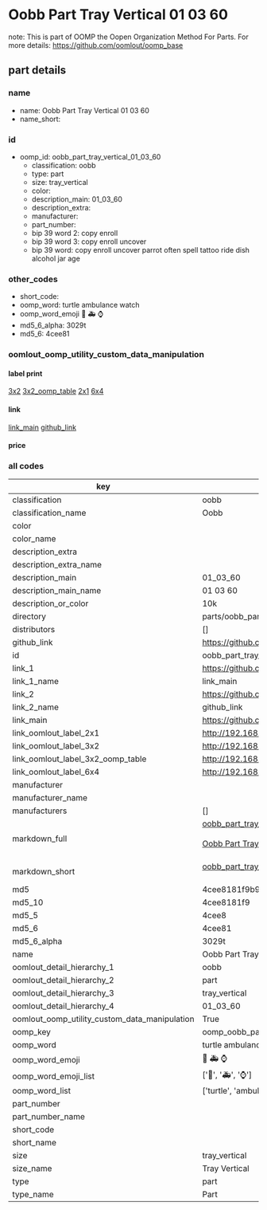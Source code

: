 # Oobb Part Tray Vertical 01 03 60  

note: This is part of OOMP the Oopen Organization Method For Parts. For more details: https://github.com/oomlout/oomp_base

##  part details





### name
* name: Oobb Part Tray Vertical 01 03 60
* name_short: 
### id
* oomp_id: oobb_part_tray_vertical_01_03_60
  * classification: oobb
  * type: part
  * size: tray_vertical
  * color: 
  * description_main: 01_03_60
  * description_extra: 
  * manufacturer: 
  * part_number: 
  * bip 39 word 2: copy enroll
  * bip 39 word 3: copy enroll uncover
  * bip 39 word: copy enroll uncover parrot often spell tattoo ride dish alcohol jar age

### other_codes
* short_code: 
* oomp_word: turtle ambulance watch
* oomp_word_emoji :turtle: :ambulance: :watch:
* md5_6_alpha: 3029t
* md5_6: 4cee81






### oomlout_oomp_utility_custom_data_manipulation
#### label print
[3x2](http://192.168.1.245:1112/?label=oomp%203029t)
[3x2_oomp_table](http://192.168.1.107:1112/?label=oomp%203029t)
[2x1](http://192.168.1.242:1112/?label=oomp%203029t)
[6x4](http://192.168.1.55:1112/?label=oomp%203029t)    

#### link

[link_main](https://github.com/oomlout/oomlout_oomp_current_version_messy/tree/main/parts/oobb_part_tray_vertical_01_03_60) [github_link](https://github.com/oomlout/oomlout_oomp_part_src/tree/main/parts/oobb_part_tray_vertical_01_03_60)                             

#### price







### all codes 
| key | value |  
| --- | --- |  
| classification | oobb |  
| classification_name | Oobb |  
| color |  |  
| color_name |  |  
| description_extra |  |  
| description_extra_name |  |  
| description_main | 01_03_60 |  
| description_main_name | 01 03 60 |  
| description_or_color | 10k |  
| directory | parts/oobb_part_tray_vertical_01_03_60 |  
| distributors | [] |  
| github_link | https://github.com/oomlout/oomlout_oomp_part_src/tree/main/parts/oobb_part_tray_vertical_01_03_60 |  
| id | oobb_part_tray_vertical_01_03_60 |  
| link_1 | https://github.com/oomlout/oomlout_oomp_current_version_messy/tree/main/parts/oobb_part_tray_vertical_01_03_60 |  
| link_1_name | link_main |  
| link_2 | https://github.com/oomlout/oomlout_oomp_part_src/tree/main/parts/oobb_part_tray_vertical_01_03_60 |  
| link_2_name | github_link |  
| link_main | https://github.com/oomlout/oomlout_oomp_current_version_messy/tree/main/parts/oobb_part_tray_vertical_01_03_60 |  
| link_oomlout_label_2x1 | http://192.168.1.242:1112/?label=oomp%203029t |  
| link_oomlout_label_3x2 | http://192.168.1.245:1112/?label=oomp%203029t |  
| link_oomlout_label_3x2_oomp_table | http://192.168.1.107:1112/?label=oomp%203029t |  
| link_oomlout_label_6x4 | http://192.168.1.55:1112/?label=oomp%203029t |  
| manufacturer |  |  
| manufacturer_name |  |  
| manufacturers | [] |  
| markdown_full | [oobb_part_tray_vertical_01_03_60](https://github.com/oomlout/oomlout_oomp_current_version_messy/tree/main/parts/oobb_part_tray_vertical_01_03_60)<br>[](https://github.com/oomlout/oomlout_oomp_current_version_messy/tree/main/parts/oobb_part_tray_vertical_01_03_60)<br>[Oobb Part Tray Vertical 01 03 60](https://github.com/oomlout/oomlout_oomp_current_version_messy/tree/main/parts/oobb_part_tray_vertical_01_03_60)<br><br> |  
| markdown_short | [oobb_part_tray_vertical_01_03_60](https://github.com/oomlout/oomlout_oomp_current_version_messy/tree/main/parts/oobb_part_tray_vertical_01_03_60)<br><br> |  
| md5 | 4cee8181f9b97bcb44ccda07d952c980 |  
| md5_10 | 4cee8181f9 |  
| md5_5 | 4cee8 |  
| md5_6 | 4cee81 |  
| md5_6_alpha | 3029t |  
| name | Oobb Part Tray Vertical 01 03 60 |  
| oomlout_detail_hierarchy_1 | oobb |  
| oomlout_detail_hierarchy_2 | part |  
| oomlout_detail_hierarchy_3 | tray_vertical |  
| oomlout_detail_hierarchy_4 | 01_03_60 |  
| oomlout_oomp_utility_custom_data_manipulation | True |  
| oomp_key | oomp_oobb_part_tray_vertical_01_03_60 |  
| oomp_word | turtle ambulance watch |  
| oomp_word_emoji | :turtle: :ambulance: :watch: |  
| oomp_word_emoji_list | [':turtle:', ':ambulance:', ':watch:'] |  
| oomp_word_list | ['turtle', 'ambulance', 'watch'] |  
| part_number |  |  
| part_number_name |  |  
| short_code |  |  
| short_name |  |  
| size | tray_vertical |  
| size_name | Tray Vertical |  
| type | part |  
| type_name | Part |  
